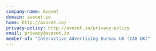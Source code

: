 ```yaml
---
company-name: Avocet
domain: avocet.io
home: http://avocet.io/
privacy-policy: http://avocet.io/privacy-policy
email: privacy@avocet.io
member-of: "Interactive Advertising Bureau UK (IAB UK)"
---
```




